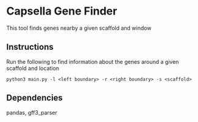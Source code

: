 # Capsella Gene Finder

This tool finds genes nearby a given scaffold and window

## Instructions
Run the following to find information about the genes around a given scaffold and location
```
python3 main.py -l <left boundary> -r <right boundary> -s <scaffold>
```

## Dependencies
pandas, gff3_parser
